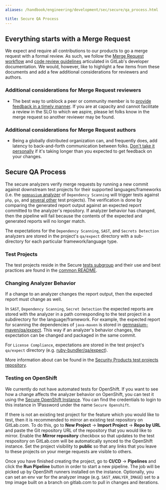 ```yaml
---
aliases: /handbook/engineering/development/sec/secure/qa_process.html

title: Secure QA Process
---
```








## Everything starts with a Merge Request

We expect and require all contributions to our products to go a merge request with a formal review. As such, we follow the [Merge Request workflow](https://docs.gitlab.com/ee/development/contributing/merge_request_workflow.html) and [code review guidelines](https://docs.gitlab.com/ee/development/code_review.html) articulated in GitLab's developer documentation. We would, however, like to highlight a few items from these documents and add a few additional considerations for reviewers and authors.

### Additional considerations for Merge Request reviewers

* The best way to unblock a peer or community member is to [provide feedback in a timely manner](/handbook/engineering/workflow/code-review/#review-turnaround-time). If you are at capacity and cannot facilitate a review in the SLO to which we aspire, please let folks know in the merge request so another reviewer may be found.

### Additional considerations for Merge Request authors

* Being a globally distributed organization can, and frequently does, add latency to back-and-forth communication between folks. [Don't take it personally](/handbook/values/#assume-positive-intent) if it's taking longer than you expected to get feedback on your changes.

## Secure QA Process

The secure analyzers verify merge requests by running a new commit against downstream test projects for their supported languages/frameworks (i.e. the [`gemnasium` analyzer](https://gitlab.com/gitlab-org/security-products/analyzers/gemnasium) of `Dependency Scanning` will trigger tests against `php`, `go`, and [several other](https://gitlab.com/gitlab-org/security-products/analyzers/gemnasium/-/blob/v2.21.0/.gitlab-ci.yml#L35-89) test projects). The verification is done by comparing the generated report output against an expected report committed to the analyzer's repository. If analyzer behavior has changed, then the pipeline will fail because the contents of the expected and generated reports will no longer match.

The expectations for the `Dependency Scanning`, `SAST`, and `Secrets Detection` analyzers are stored in the project's `qa/expect` directory with a sub-directory for each particular framework/language type.

### Test Projects

The test projects reside in the Secure [tests subgroup](https://gitlab.com/gitlab-org/security-products/tests/) and their use and best practices are found in the [common README](https://gitlab.com/gitlab-org/security-products/tests/common/-/blob/master/README.md).

### Changing Analyzer Behavior

If a change to an analyzer changes the report output, then the expected report must change as well.

In `SAST`, `Dependency Scanning`, `Secret Detection` the expected reports are stored with the analyzer in a path corresponding to the test project in a subdirectory for the language/framework. For example, the expected report for scanning the dependencies of `java-maven` is stored in [gemnasium-maven/qa/expect](https://gitlab.com/gitlab-org/security-products/analyzers/gemnasium-maven/-/tree/master/qa/expect/java-maven). This way if an analyzer's behavior changes, the expectation can be changed and packaged in the same commit.

For `License Compliance`, expectations are stored in the test project's `qa/expect` directory (e.g. [ruby-bundler/qa/expect](https://gitlab.com/gitlab-org/security-products/tests/ruby-bundler/-/tree/master/qa/expect)).

More information about can be found in the [Security Products test projects repository](https://gitlab.com/gitlab-org/security-products/tests/common/-/blob/master/README.md).

### Testing on OpenShift

We currently do not have automated tests for OpenShift. If you want to see how a change affects the analyzer behavior on OpenShift,
you can test it using the [Secure OpenShift Instance](http://gitlab.apps.secure-stage-openshift-test.k8s-ft.win/).
You can find the credentials to login to this instance in 1Password under the name `Secure Openshift`.

If there is not an existing test project for the feature which you would like to test, then it is recommended
to mirror an existing test repository on GitLab.com. To do this, go to **New Project** -> **Import Project** -> **Repo by URL**
and paste the Git repository URL of the repository that you would like to mirror. Enable the **Mirror repository**
checkbox so that updates to the test respository on GitLab.com will be automatically synced to the OpenShift instance.
Set the project visibility to **public** so that any links that you leave to these projects on your merge requests
are visible to others.

Once you have finished creating the project, go to **CI/CD** -> **Pipelines** and click the **Run Pipeline** button
in order to start a new pipeline. The job will be picked up by OpenShift runners installed on the instance. Optionally, you can set an env var for the analyzer image (e.g. `SAST_ANALYER_IMAGE`) set to a tmp image built on a branch on gitlab.com to pull in changes and iterations.
